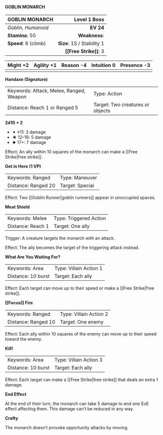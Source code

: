 #### GOBLIN MONARCH

| GOBLIN MONARCH       |           **Level 1 Boss** |
| :------------------- | -------------------------: |
| *Goblin, Humanoid*   |                  **EV 24** |
| **Stamina**: 50      |              **Weakness**: |
| **Speed**: 6 (climb) | **Size**: 1S / Stability 1 |
|                      |     **[[Free Strike]]**: 3 |

| **Might** +2 | **Agility** +1 | **Reason** -4 | **Intuition** 0 | **Presence** -3 |
| ------------ | -------------- | ------------- | --------------- | --------------- |
|              |                |               |                 |                 |

**Handaxe (Signature)**

|                                         |                                  |
| :-------------------------------------- | :------------------------------- |
| Keywords: Attack, Melee, Ranged, Weapon | Type: Action                     |
| Distance: Reach 1 or Ranged 5           | Target: Two creatures or objects |

**2d10 + 2**

- ✦ ≤11: 3 damage
- ★ 12–16: 5 damage
- ✸ 17+: 7 damage

Effect: An ally within 10 squares of the monarch can make a [[Free Strike|free strike]].

**Get in Here (1 VP)**

|                     |                 |
| :------------------ | :-------------- |
| Keywords: Ranged    | Type: Maneuver  |
| Distance: Ranged 20 | Target: Special |

Effect: Two [[Goblin Runner|goblin runners]] appear in unoccupied spaces.

**Meat Shield**

|                   |                        |
| :---------------- | :--------------------- |
| Keywords: Melee   | Type: Triggered Action |
| Distance: Reach 1 | Target: One ally       |

Trigger: A creature targets the monarch with an attack.

Effect: The ally becomes the target of the triggering attack instead.

**What Are You Waiting For?**

|                    |                        |
| :----------------- | :--------------------- |
| Keywords: Area     | Type: Villain Action 1 |
| Distance: 10 burst | Target: Each ally      |

Effect: Each target can move up to their speed or make a [[Free Strike|free strike]].

**[[Focus]] Fire**

|                     |                        |
| :------------------ | :--------------------- |
| Keywords: Ranged    | Type: Villain Action 2 |
| Distance: Ranged 10 | Target: One enemy      |

Effect: Each ally within 10 squares of the enemy can move up to their speed toward the enemy.

**Kill!**

|                    |                        |
| :----------------- | :--------------------- |
| Keywords: Area     | Type: Villain Action 3 |
| Distance: 10 burst | Target: Each ally      |

Effect: Each target can make a [[Free Strike|free strike]] that deals an extra 1 damage.

**End Effect**

At the end of their turn, the monarch can take 5 damage to end one EoE effect affecting them. This damage can’t be reduced in any way.

**Crafty**

The monarch doesn’t provoke opportunity attacks by moving.
